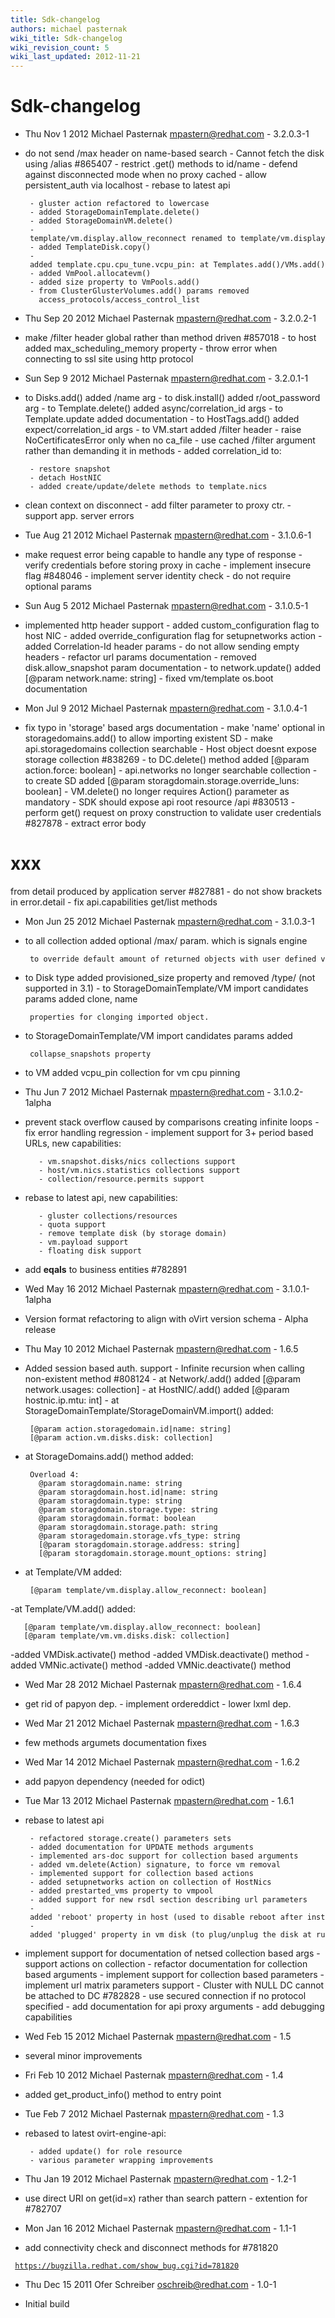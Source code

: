```yaml
---
title: Sdk-changelog
authors: michael pasternak
wiki_title: Sdk-changelog
wiki_revision_count: 5
wiki_last_updated: 2012-11-21
---
```


# Sdk-changelog

*   Thu Nov 1 2012 Michael Pasternak <mpastern@redhat.com> - 3.2.0.3-1

* do not send /max header on name-based search - Cannot fetch the disk using /alias #865407 - restrict .get() methods to id/name - defend against disconnected mode when no proxy cached - allow persistent_auth via localhost - rebase to latest api

       - gluster action refactored to lowercase
       - added StorageDomainTemplate.delete()
       - added StorageDomainVM.delete()
       - template/vm.display.allow_reconnect renamed to template/vm.display.allow_override
       - added TemplateDisk.copy()
       - added template.cpu.cpu_tune.vcpu_pin: at Templates.add()/VMs.add()
       - added VmPool.allocatevm()
       - added size property to VmPools.add()
       - from ClusterGlusterVolumes.add() params removed
         access_protocols/access_control_list

*   Thu Sep 20 2012 Michael Pasternak <mpastern@redhat.com> - 3.2.0.2-1

* make /filter header global rather than method driven #857018 - to host added max_scheduling_memory property - throw error when connecting to ssl site using http protocol

*   Sun Sep 9 2012 Michael Pasternak <mpastern@redhat.com> - 3.2.0.1-1

* to Disks.add() added /name arg - to disk.install() added r/oot_password arg - to Template.delete() added async/correlation_id args - to Template.update added documentation - to HostTags.add() added expect/correlation_id args - to VM.start added /filter header - raise NoCertificatesError only when no ca_file - use cached /filter argument rather than demanding it in methods - added correlation_id to:

       - restore snapshot
       - detach HostNIC
       - added create/update/delete methods to template.nics

* clean context on disconnect - add filter parameter to proxy ctr. - support app. server errors

*   Tue Aug 21 2012 Michael Pasternak <mpastern@redhat.com> - 3.1.0.6-1

* make request error being capable to handle any type of response - verify credentials before storing proxy in cache - implement insecure flag #848046 - implement server identity check - do not require optional params

*   Sun Aug 5 2012 Michael Pasternak <mpastern@redhat.com> - 3.1.0.5-1

* implemented http header support - added custom_configuration flag to host NIC - added override_configuration flag for setupnetworks action - added Correlation-Id header params - do not allow sending empty headers - refactor url params documentation - removed disk.allow_snapshot param documentation - to network.update() added [@param network.name: string] - fixed vm/template os.boot documentation

*   Mon Jul 9 2012 Michael Pasternak <mpastern@redhat.com> - 3.1.0.4-1

* fix typo in 'storage' based args documentation - make 'name' optional in storagedomains.add() to allow importing existent SD - make api.storagedomains collection searchable - Host object doesnt expose storage collection #838269 - to DC.delete() method added [@param action.force: boolean] - api.networks no longer searchable collection - to create SD added [@param storagdomain.storage.override_luns: boolean] - VM.delete() no longer requires Action() parameter as mandatory - SDK should expose api root resource /api #830513 - perform get() request on proxy construction to validate user credentials #827878 - extract error body

<h1>
xxx

</h1>
from detail produced by application server #827881 - do not show brackets in error.detail - fix api.capabilities get/list methods

*   Mon Jun 25 2012 Michael Pasternak <mpastern@redhat.com> - 3.1.0.3-1

* to all collection added optional /max/ param. which is signals engine

       to override default amount of returned objects with user defined value

* to Disk type added provisioned_size property and removed /type/ (not supported in 3.1) - to StorageDomainTemplate/VM import candidates params added clone, name

       properties for clonging imported object.

* to StorageDomainTemplate/VM import candidates params added

       collapse_snapshots property

* to VM added vcpu_pin collection for vm cpu pinning

*   Thu Jun 7 2012 Michael Pasternak <mpastern@redhat.com> - 3.1.0.2-1alpha

* prevent stack overflow caused by comparisons creating infinite loops - fix error handling regression - implement support for 3+ period based URLs, new capabilities:

         - vm.snapshot.disks/nics collections support
         - host/vm.nics.statistics collections support
         - collection/resource.permits support

* rebase to latest api, new capabilities:

         - gluster collections/resources
         - quota support
         - remove template disk (by storage domain)
         - vm.payload support
         - floating disk support

* add __eqals__ to business entities #782891

*   Wed May 16 2012 Michael Pasternak <mpastern@redhat.com> - 3.1.0.1-1alpha

* Version format refactoring to align with oVirt version schema - Alpha release

*   Thu May 10 2012 Michael Pasternak <mpastern@redhat.com> - 1.6.5

* Added session based auth. support - Infinite recursion when calling non-existent method #808124 - at Network/.add() added [@param network.usages: collection] - at HostNIC/.add() added [@param hostnic.ip.mtu: int] - at StorageDomainTemplate/StorageDomainVM.import() added:

       [@param action.storagedomain.id|name: string]
       [@param action.vm.disks.disk: collection]

* at StorageDomains.add() method added:

       Overload 4:
         @param storagdomain.name: string
         @param storagdomain.host.id|name: string
         @param storagdomain.type: string
         @param storagdomain.storage.type: string
         @param storagdomain.format: boolean
         @param storagdomain.storage.path: string
         @param storagedomain.storage.vfs_type: string
         [@param storagdomain.storage.address: string]
         [@param storagdomain.storage.mount_options: string]

* at Template/VM added:

       [@param template/vm.display.allow_reconnect: boolean]

-at Template/VM.add() added:

       [@param template/vm.display.allow_reconnect: boolean]
       [@param template/vm.vm.disks.disk: collection]

-added VMDisk.activate() method -added VMDisk.deactivate() method -added VMNic.activate() method -added VMNic.deactivate() method

*   Wed Mar 28 2012 Michael Pasternak <mpastern@redhat.com> - 1.6.4

* get rid of papyon dep. - implement ordereddict - lower lxml dep.

*   Wed Mar 21 2012 Michael Pasternak <mpastern@redhat.com> - 1.6.3

* few methods argumets documentation fixes

*   Wed Mar 14 2012 Michael Pasternak <mpastern@redhat.com> - 1.6.2

* add papyon dependency (needed for odict)

*   Tue Mar 13 2012 Michael Pasternak <mpastern@redhat.com> - 1.6.1

* rebase to latest api

       - refactored storage.create() parameters sets
       - added documentation for UPDATE methods arguments
       - implemented ars-doc support for collection based arguments
       - added vm.delete(Action) signature, to force vm removal
       - implemented support for collection based actions
       - added setupnetworks action on collection of HostNics
       - added prestarted_vms property to vmpool
       - added support for new rsdl section describing url parameters
       - added 'reboot' property in host (used to disable reboot after installation)
       - added 'plugged' property in vm disk (to plug/unplug the disk at runtime)

* implement support for documentation of netsed collection based args - support actions on collection - refactor documentation for collection based arguments - implement support for collection based parameters - implement url matrix parameters support - Cluster with NULL DC cannot be attached to DC #782828 - use secured connection if no protocol specified - add documentation for api proxy arguments - add debugging capabilities

*   Wed Feb 15 2012 Michael Pasternak <mpastern@redhat.com> - 1.5

* several minor improvements

*   Fri Feb 10 2012 Michael Pasternak <mpastern@redhat.com> - 1.4

* added get_product_info() method to entry point

*   Tue Feb 7 2012 Michael Pasternak <mpastern@redhat.com> - 1.3

* rebased to latest ovirt-engine-api:

       - added update() for role resource
       - various parameter wrapping improvements

*   Thu Jan 19 2012 Michael Pasternak <mpastern@redhat.com> - 1.2-1

* use direct URI on get(id=x) rather than search pattern - extention for #782707

*   Mon Jan 16 2012 Michael Pasternak <mpastern@redhat.com> - 1.1-1

* add connectivity check and disconnect methods for #781820

` `[`https://bugzilla.redhat.com/show_bug.cgi?id=781820`](https://bugzilla.redhat.com/show_bug.cgi?id=781820)

*   Thu Dec 15 2011 Ofer Schreiber <oschreib@redhat.com> - 1.0-1

* Initial build
